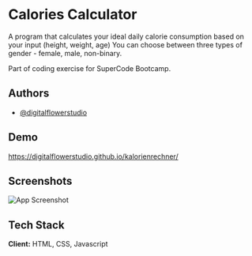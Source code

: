 # Calories Calculator

A program that calculates your ideal daily calorie consumption based on your input (height, weight, age)
You can choose between three types of gender - female, male, non-binary.

Part of coding exercise for SuperCode Bootcamp.
## Authors

- [@digitalflowerstudio](https://www.github.com/digitalflowerstudio)


## Demo

https://digitalflowerstudio.github.io/kalorienrechner/
## Screenshots

![App Screenshot](https://i.ibb.co/ydwCBHn/Bildschirmfoto-2023-12-27-um-12-03-41.png)
## Tech Stack

**Client:** HTML, CSS, Javascript

